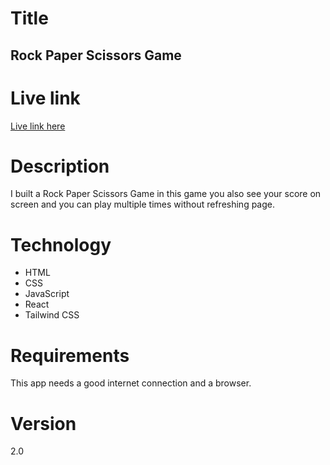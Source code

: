 # Title
##  Rock Paper Scissors Game

# Live link
[Live link here](https://lambent-salmiakki-ed189f.netlify.app)

# Description
I built a Rock Paper Scissors Game in this game you also see your score on screen and you can play multiple times without refreshing page.

# Technology
- HTML
- CSS
- JavaScript
- React
- Tailwind CSS

# Requirements
This app needs a good internet connection and a browser.

# Version
2.0
